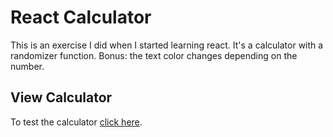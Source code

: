 # React Calculator

This is an exercise I did when I started learning react. It's a calculator with a randomizer function. Bonus: the text color changes depending on the number.

## View Calculator

To test the calculator [click here](https://react-calculator-one-zeta.vercel.app/).

